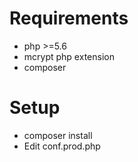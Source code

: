 

Requirements
======

- php >=5.6
- mcrypt php extension
- composer

Setup
======
- composer install
- Edit conf.prod.php

